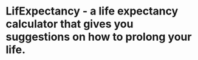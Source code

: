 # LifExpectancy - a life expectancy calculator that gives you suggestions on how to prolong your life.

